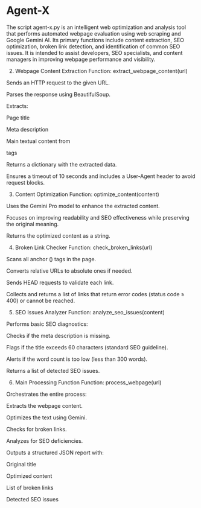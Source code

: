# Agent-X
The script agent-x.py is an intelligent web optimization and analysis tool that performs automated webpage evaluation using web scraping and Google Gemini AI. Its primary functions include content extraction, SEO optimization, broken link detection, and identification of common SEO issues. It is intended to assist developers, SEO specialists, and content managers in improving webpage performance and visibility.

2. Webpage Content Extraction
Function: extract_webpage_content(url)

Sends an HTTP request to the given URL.

Parses the response using BeautifulSoup.

Extracts:

Page title

Meta description

Main textual content from <p> tags

Returns a dictionary with the extracted data.

Ensures a timeout of 10 seconds and includes a User-Agent header to avoid request blocks.

3. Content Optimization
Function: optimize_content(content)

Uses the Gemini Pro model to enhance the extracted content.

Focuses on improving readability and SEO effectiveness while preserving the original meaning.

Returns the optimized content as a string.

4. Broken Link Checker
Function: check_broken_links(url)

Scans all anchor (<a>) tags in the page.

Converts relative URLs to absolute ones if needed.

Sends HEAD requests to validate each link.

Collects and returns a list of links that return error codes (status code ≥ 400) or cannot be reached.

5. SEO Issues Analyzer
Function: analyze_seo_issues(content)

Performs basic SEO diagnostics:

Checks if the meta description is missing.

Flags if the title exceeds 60 characters (standard SEO guideline).

Alerts if the word count is too low (less than 300 words).

Returns a list of detected SEO issues.

6. Main Processing Function
Function: process_webpage(url)

Orchestrates the entire process:

Extracts the webpage content.

Optimizes the text using Gemini.

Checks for broken links.

Analyzes for SEO deficiencies.

Outputs a structured JSON report with:

Original title

Optimized content

List of broken links

Detected SEO issues
